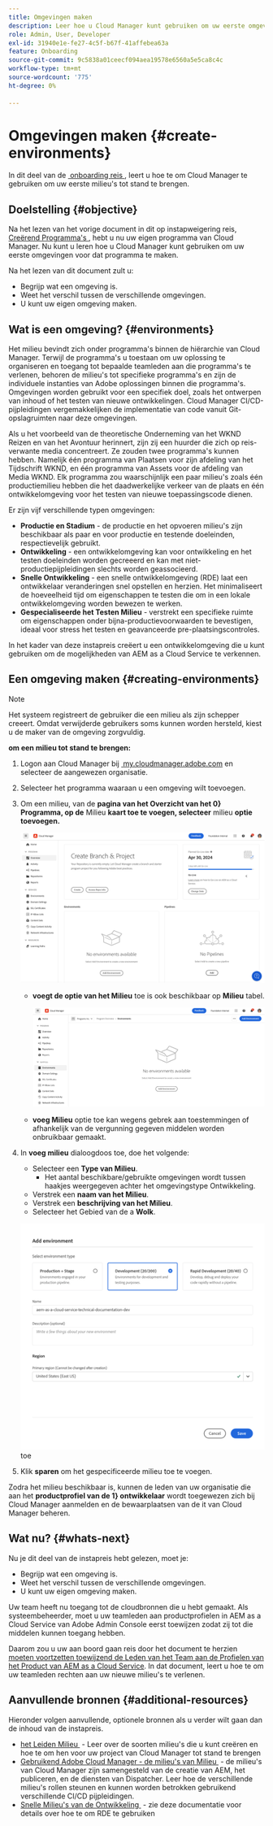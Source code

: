 ```yaml
---
title: Omgevingen maken
description: Leer hoe u Cloud Manager kunt gebruiken om uw eerste omgevingen te maken.
role: Admin, User, Developer
exl-id: 31940e1e-fe27-4c5f-b67f-41affebea63a
feature: Onboarding
source-git-commit: 9c5838a01ceecf094aea19578e6560a5e5ca8c4c
workflow-type: tm+mt
source-wordcount: '775'
ht-degree: 0%

---
```


# Omgevingen maken {#create-environments}

In dit deel van de [&#x200B; onboarding reis &#x200B;](overview.md), leert u hoe te om Cloud Manager te gebruiken om uw eerste milieu&#39;s tot stand te brengen.

## Doelstelling {#objective}

Na het lezen van het vorige document in dit op instapweigering reis, [&#x200B; Creërend Programma&#39;s &#x200B;](create-program.md), hebt u nu uw eigen programma van Cloud Manager. Nu kunt u leren hoe u Cloud Manager kunt gebruiken om uw eerste omgevingen voor dat programma te maken.

Na het lezen van dit document zult u:

* Begrijp wat een omgeving is.
* Weet het verschil tussen de verschillende omgevingen.
* U kunt uw eigen omgeving maken.

## Wat is een omgeving? {#environments}

Het milieu bevindt zich onder programma&#39;s binnen de hiërarchie van Cloud Manager. Terwijl de programma&#39;s u toestaan om uw oplossing te organiseren en toegang tot bepaalde teamleden aan die programma&#39;s te verlenen, behoren de milieu&#39;s tot specifieke programma&#39;s en zijn de individuele instanties van Adobe oplossingen binnen die programma&#39;s. Omgevingen worden gebruikt voor een specifiek doel, zoals het ontwerpen van inhoud of het testen van nieuwe ontwikkelingen. Cloud Manager CI/CD-pijpleidingen vergemakkelijken de implementatie van code vanuit Git-opslagruimten naar deze omgevingen.

Als u het voorbeeld van de theoretische Onderneming van het WKND Reizen en van het Avontuur herinnert, zijn zij een huurder die zich op reis-verwante media concentreert. Ze zouden twee programma&#39;s kunnen hebben. Namelijk één programma van Plaatsen voor zijn afdeling van het Tijdschrift WKND, en één programma van Assets voor de afdeling van Media WKND. Elk programma zou waarschijnlijk een paar milieu&#39;s zoals één productiemilieu hebben die het daadwerkelijke verkeer van de plaats en één ontwikkelomgeving voor het testen van nieuwe toepassingscode dienen.

Er zijn vijf verschillende typen omgevingen:

* **Productie en Stadium** - de productie en het opvoeren milieu&#39;s zijn beschikbaar als paar en voor productie en testende doeleinden, respectievelijk gebruikt.
* **Ontwikkeling** - een ontwikkelomgeving kan voor ontwikkeling en het testen doeleinden worden gecreeerd en kan met niet-productiepijpleidingen slechts worden geassocieerd.
* **Snelle Ontwikkeling** - een snelle ontwikkelomgeving (RDE) laat een ontwikkelaar veranderingen snel opstellen en herzien. Het minimaliseert de hoeveelheid tijd om eigenschappen te testen die om in een lokale ontwikkelomgeving worden bewezen te werken.
* **Gespecialiseerde het Testen Milieu** - verstrekt een specifieke ruimte om eigenschappen onder bijna-productievoorwaarden te bevestigen, ideaal voor stress het testen en geavanceerde pre-plaatsingscontroles.

In het kader van deze instapreis creëert u een ontwikkelomgeving die u kunt gebruiken om de mogelijkheden van AEM as a Cloud Service te verkennen.

## Een omgeving maken {#creating-environments}

>[!NOTE]
>
>Het systeem registreert de gebruiker die een milieu als zijn schepper creeert. Omdat verwijderde gebruikers soms kunnen worden hersteld, kiest u de maker van de omgeving zorgvuldig.

**om een milieu tot stand te brengen:**

1. Logon aan Cloud Manager bij [&#x200B; my.cloudmanager.adobe.com &#x200B;](https://my.cloudmanager.adobe.com/) en selecteer de aangewezen organisatie.

1. Selecteer het programma waaraan u een omgeving wilt toevoegen.

1. Om een milieu, van de **pagina van het Overzicht van het 0&rbrace; Programma, op de** Milieu **kaart toe te voegen, selecteer** milieu **optie toevoegen.**

   ![&#x200B; kaart van Milieu&#39;s &#x200B;](/help/implementing/cloud-manager/assets/no-environments.png)

   * **voegt de optie van het Milieu** toe is ook beschikbaar op **Milieu** tabel.

     ![&#x200B; Milieu&#39;s tabel &#x200B;](/help/implementing/cloud-manager/assets/environments-tab.png)

   * **voeg Milieu** optie toe kan wegens gebrek aan toestemmingen of afhankelijk van de vergunning gegeven middelen worden onbruikbaar gemaakt.

1. In **voeg milieu** dialoogdoos toe, doe het volgende:

   * Selecteer een **Type van Milieu**.
      * Het aantal beschikbare/gebruikte omgevingen wordt tussen haakjes weergegeven achter het omgevingstype Ontwikkeling.
   * Verstrek een **naam van het Milieu**.
   * Verstrek een **beschrijving van het Milieu**.
   * Selecteer het Gebied van de a **Wolk**.

   ![&#x200B; voeg milieudialoog &#x200B;](/help/implementing/cloud-manager/assets/add-environment2.png) toe

1. Klik **sparen** om het gespecificeerde milieu toe te voegen.

Zodra het milieu beschikbaar is, kunnen de leden van uw organisatie die aan het **productprofiel van de 1&rbrace; ontwikkelaar** wordt toegewezen zich bij Cloud Manager aanmelden en de bewaarplaatsen van de it van Cloud Manager beheren.

## Wat nu? {#whats-next}

Nu je dit deel van de instapreis hebt gelezen, moet je:

* Begrijp wat een omgeving is.
* Weet het verschil tussen de verschillende omgevingen.
* U kunt uw eigen omgeving maken.

Uw team heeft nu toegang tot de cloudbronnen die u hebt gemaakt. Als systeembeheerder, moet u uw teamleden aan productprofielen in AEM as a Cloud Service van Adobe Admin Console eerst toewijzen zodat zij tot die middelen kunnen toegang hebben.

Daarom zou u uw aan boord gaan reis door het document te herzien [&#x200B; moeten voortzetten toewijzend de Leden van het Team aan de Profielen van het Product van AEM as a Cloud Service &#x200B;](assign-profiles-aem.md). In dat document, leert u hoe te om uw teamleden rechten aan uw nieuwe milieu&#39;s te verlenen.

## Aanvullende bronnen {#additional-resources}

Hieronder volgen aanvullende, optionele bronnen als u verder wilt gaan dan de inhoud van de instapreis.

* [&#x200B; het Leiden Milieu &#x200B;](/help/implementing/cloud-manager/manage-environments.md) - Leer over de soorten milieu&#39;s die u kunt creëren en hoe te om hen voor uw project van Cloud Manager tot stand te brengen
* [&#x200B; Gebruikend Adobe Cloud Manager - de milieu&#39;s van Milieu &#x200B;](https://experienceleague.adobe.com/nl/docs/experience-manager-learn/cloud-service/cloud-manager/environments) - de milieu&#39;s van Cloud Manager zijn samengesteld van de creatie van AEM, het publiceren, en de diensten van Dispatcher. Leer hoe de verschillende milieu&#39;s rollen steunen en kunnen worden betrokken gebruikend verschillende CI/CD pijpleidingen.
* [&#x200B; Snelle Milieu&#39;s van de Ontwikkeling &#x200B;](/help/implementing/developing/introduction/rapid-development-environments.md) - zie deze documentatie voor details over hoe te om RDE te gebruiken
<!-- ERROR: Not Found (HTTP error 404) FIND AN ALTERNATE RESOURCE? * [AEM Champion Tips and Tricks - Cloud Manager Environment Types](https://experienceleague.adobe.com/docs/experience-manager-learn/cloud-service/expert-resources/aem-champions/environment-types.md) - Watch this video for an overview of Cloud Manager environment types from an AEM champion. -->


